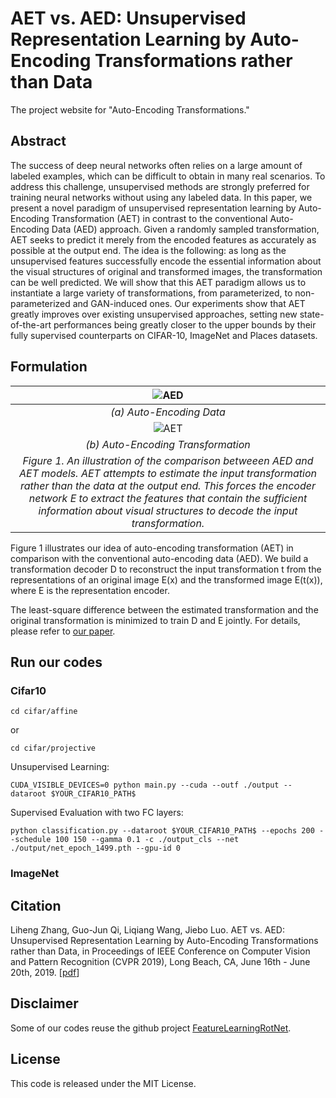 # AET vs. AED: Unsupervised Representation Learning by Auto-Encoding Transformations rather than Data
The project website for "Auto-Encoding Transformations."

## Abstract 
The success of deep neural networks often relies on a large amount of labeled examples, which can be difficult to obtain in many real scenarios. To address this challenge, unsupervised methods are strongly preferred for training neural networks without using any labeled data. In this paper, we present a novel paradigm of unsupervised representation learning by Auto-Encoding Transformation (AET) in contrast to the conventional Auto-Encoding Data (AED) approach. Given a randomly sampled transformation, AET seeks to predict it merely from the encoded features as accurately as possible at the output end. The idea is the following: as long as the unsupervised features successfully encode the essential information about the visual structures of original and transformed images, the transformation can be well predicted. We will show that this AET paradigm allows us to instantiate a large variety of transformations, from parameterized, to non-parameterized and GAN-induced ones. Our experiments show that AET greatly improves over existing unsupervised approaches, setting new state-of-the-art performances being greatly closer to the upper bounds by their fully supervised counterparts on CIFAR-10, ImageNet and Places datasets.

## Formulation

| ![AED](https://github.com/maple-research-lab/AET/blob/master/resource/AED.png) |
|:--:| 
| *(a) Auto-Encoding Data* |
| ![AET](https://github.com/maple-research-lab/AET/blob/master/resource/AET.png) |
| *(b) Auto-Encoding Transformation* |
| *Figure 1. An illustration of the comparison betweeen AED and AET models. AET attempts to estimate the input transformation rather than the data at the output end. This forces the encoder network E to extract the features that contain the sufficient information about visual structures to decode the input transformation.* |

Figure 1 illustrates our idea of auto-encoding transformation (AET) in comparison with the conventional auto-encoding data (AED). We build a transformation decoder D to reconstruct the input transformation t from the representations of an original image E(x) and the transformed image E(t(x)), where E is the representation encoder. 

The least-square difference between the estimated transformation and the original transformation is minimized to train D and E jointly. For details, please refer to [our paper](https://arxiv.org/abs/1901.04596).

## Run our codes

### Cifar10
    cd cifar/affine
or

    cd cifar/projective
Unsupervised Learning:

    CUDA_VISIBLE_DEVICES=0 python main.py --cuda --outf ./output --dataroot $YOUR_CIFAR10_PATH$ 

Supervised Evaluation with two FC layers:

    python classification.py --dataroot $YOUR_CIFAR10_PATH$ --epochs 200 --schedule 100 150 --gamma 0.1 -c ./output_cls --net ./output/net_epoch_1499.pth --gpu-id 0

### ImageNet 

## Citation

Liheng Zhang, Guo-Jun Qi, Liqiang Wang, Jiebo Luo. AET vs. AED: Unsupervised Representation Learning by Auto-Encoding Transformations rather than Data,  in Proceedings of IEEE Conference on Computer Vision and Pattern Recognition (CVPR 2019), Long Beach, CA, June 16th - June 20th, 2019. [[pdf](https://arxiv.org/abs/1901.04596)]

## Disclaimer

Some of our codes reuse the github project [FeatureLearningRotNet](https://github.com/gidariss/FeatureLearningRotNet).  

## License

This code is released under the MIT License.



